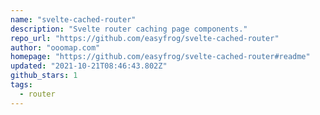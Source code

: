 ```yaml
---
name: "svelte-cached-router"
description: "Svelte router caching page components."
repo_url: "https://github.com/easyfrog/svelte-cached-router"
author: "ooomap.com"
homepage: "https://github.com/easyfrog/svelte-cached-router#readme"
updated: "2021-10-21T08:46:43.802Z"
github_stars: 1
tags: 
  - router
---
```

